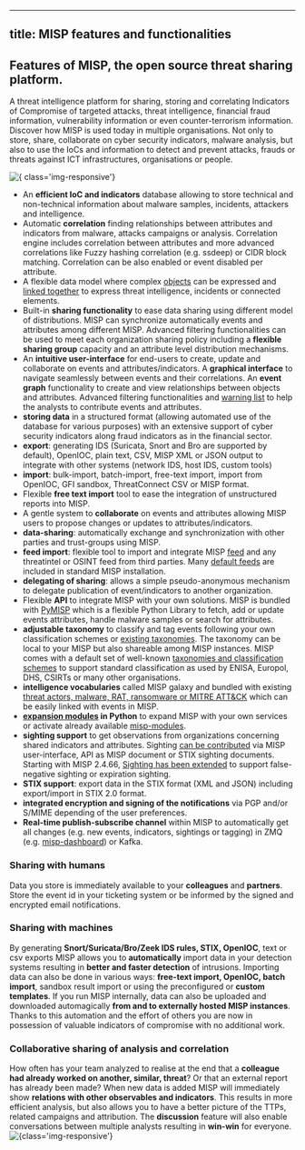 
---
title: MISP features and functionalities
---
## Features of MISP, the open source threat sharing platform. 
A threat intelligence platform for sharing, storing and correlating Indicators of Compromise of targeted attacks, threat intelligence, financial fraud information, vulnerability information or even counter-terrorism information. Discover how MISP is used today in multiple organisations. Not only to store, share, collaborate on cyber security indicators, malware analysis, but also to use the IoCs and information to detect and prevent attacks, frauds or threats against ICT infrastructures, organisations or people.</header>

![](/img/banner.jpg "{ class='img-responsive'}") 
* An **efficient IoC and indicators** database allowing to store technical and non-technical information about malware samples, incidents, attackers and intelligence. 
* Automatic **correlation** finding relationships between attributes and indicators from malware, attacks campaigns or analysis. Correlation engine includes correlation between attributes and more advanced correlations like Fuzzy hashing correlation (e.g. ssdeep) or CIDR block matching. Correlation can be also enabled or event disabled per attribute. 
* A flexible data model where complex [objects](/objects.html) can be expressed and [linked together](/objects.html#_relationships) to express threat intelligence, incidents or connected elements. 
* Built-in **sharing functionality** to ease data sharing using different model of distributions. MISP can synchronize automatically events and attributes among different MISP. Advanced filtering functionalities can be used to meet each organization sharing policy including a **flexible sharing group** capacity and an attribute level distribution mechanisms.
* An **intuitive user-interface** for end-users to create, update and collaborate on events and attributes/indicators. A **graphical interface** to navigate seamlessly between events and their correlations. An **event graph** functionality to create and view relationships between objects and attributes. Advanced filtering functionalities and [warning list](https://github.com/MISP/misp-warninglists) to help the analysts to contribute events and attributes.
* **storing data** in a structured format (allowing automated use of the database for various purposes) with an extensive support of cyber security indicators along fraud indicators as in the financial sector.
* **export**: generating IDS (Suricata, Snort and Bro are supported by default), OpenIOC, plain text, CSV, MISP XML or JSON output to integrate with other systems (network IDS, host IDS, custom tools)
* **import**: bulk-import, batch-import, free-text import, import from OpenIOC, GFI sandbox, ThreatConnect CSV or MISP format.
* Flexible **free text import** tool to ease the integration of unstructured reports into MISP.
* A gentle system to **collaborate** on events and attributes allowing MISP users to propose changes or updates to attributes/indicators.
* **data-sharing**: automatically exchange and synchronization with other parties and trust-groups using MISP.
* **feed import**: flexible tool to import and integrate MISP [feed](/feeds/) and any threatintel or OSINT feed from third parties. Many [default feeds](/feeds/) are included in standard MISP installation.
* **delegating of sharing**: allows a simple pseudo-anonymous mechanism to delegate publication of event/indicators to another organization.
* Flexible **API** to integrate MISP with your own solutions. MISP is bundled with [PyMISP](https://github.com/MISP/PyMISP) which is a flexible Python Library to fetch, add or update events attributes, handle malware samples or search for attributes.
* **adjustable taxonomy** to classify and tag events following your own classification schemes or [existing taxonomies](https://github.com/MISP/misp-taxonomies). The taxonomy can be local to your MISP but also shareable among MISP instances. MISP comes with a default set of well-known [taxonomies and classification schemes](/taxonomies.html) to support standard classification as used by ENISA, Europol, DHS, CSIRTs or many other organisations.
* **intelligence vocabularies** called MISP galaxy and bundled with existing [threat actors, malware, RAT, ransomware or MITRE ATT&CK](galaxy.html) which can be easily linked with events in MISP.
* **[expansion modules](https://misp.github.io/misp-modules/) in Python** to expand MISP with your own services or activate already available [misp-modules](https://github.com/MISP/misp-modules).
* **sighting support** to get observations from organizations concerning shared indicators and attributes. Sighting [can be contributed](https://www.circl.lu/doc/misp/automation/index.html#sightings-api) via MISP user-interface, API as MISP document or STIX sighting documents. Starting with MISP 2.4.66, [Sighting has been extended](/2017/02/16/Sighting-the-next-level) to support false-negative sighting or expiration sighting.
* **STIX support**: export data in the STIX format (XML and JSON) including export/import in STIX 2.0 format.
* **integrated encryption and signing of the notifications** via PGP and/or S/MIME depending of the user preferences.
* **Real-time publish-subscribe channel** within MISP to automatically get all changes (e.g. new events, indicators, sightings or tagging) in ZMQ (e.g. [misp-dashboard](https://github.com/MISP/misp-dashboard)) or Kafka. 
### Sharing with humans 
Data you store is immediately available to your **colleagues** and **partners**. Store the event id in your ticketing system or be informed by the signed and encrypted email notifications. 
### Sharing with machines 
By generating **Snort/Suricata/Bro/Zeek IDS rules, STIX, OpenIOC**, text or csv exports MISP allows you to **automatically** import data in your detection systems resulting in **better and faster detection** of intrusions. Importing data can also be done in various ways: **free-text import, OpenIOC, batch import**, sandbox result import or using the preconfigured or **custom templates**. If you run MISP internally, data can also be uploaded and downloaded automagically **from and to externally hosted MISP instances**. Thanks to this automation and the effort of others you are now in possession of valuable indicators of compromise with no additional work. 

### Collaborative sharing of analysis and correlation 
How often has your team analyzed to realise at the end that a **colleague had already worked on another, similar, threat**? Or that an external report has already been made? When new data is added MISP will immediately show **relations with other observables and indicators**. This results in more efficient analysis, but also allows you to have a better picture of the TTPs, related campaigns and attribution. The **discussion** feature will also enable conversations between multiple analysts resulting in **win-win** for everyone. ![](/img/blog/automation-icon.png "{class='img-responsive'}")